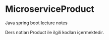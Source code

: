# MicroserviceProduct
Java spring boot lecture notes

Ders notları Product ile ilgili kodları içermektedir.
